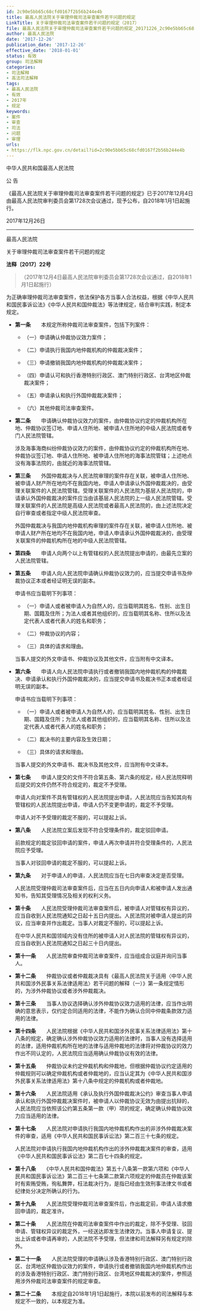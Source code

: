 ```yaml
---
id: 2c90e5bb65c68cfd0167f2b56b244e4b
title: 最高人民法院关于审理仲裁司法审查案件若干问题的规定
LinkTitle: 关于审理仲裁司法审查案件若干问题的规定（2017）
file: 最高人民法院关于审理仲裁司法审查案件若干问题的规定_20171226_2c90e5bb65c68cfd0167f2b56b244e4b.docx
author: 最高人民法院
date: '2017-12-26'
publication_date: '2017-12-26'
effective_date: '2018-01-01'
status: 有效
group: 司法解释
categories:
- 司法解释
- 高法司法解释
tags:
- 最高人民法院
- 有效
- 2017年
- 规定
keywords:
- 案件
- 审查
- 司法
- 问题
- 审理
urls:
- https://flk.npc.gov.cn/detail?id=2c90e5bb65c68cfd0167f2b56b244e4b
---
```


中华人民共和国最高人民法院

公 告

《最高人民法院关于审理仲裁司法审查案件若干问题的规定》已于2017年12月4日由最高人民法院审判委员会第1728次会议通过，现予公布，自2018年1月1日起施行。

2017年12月26日

---

最高人民法院

关于审理仲裁司法审查案件若干问题的规定

**法释〔2017〕22号**

> （2017年12月4日最高人民法院审判委员会第1728次会议通过，自2018年1月1日起施行）

为正确审理仲裁司法审查案件，依法保护各方当事人合法权益，根据《中华人民共和国民事诉讼法》《中华人民共和国仲裁法》等法律规定，结合审判实践，制定本规定。

- **第一条**　　本规定所称仲裁司法审查案件，包括下列案件：

  - （一）申请确认仲裁协议效力案件；

  - （二）申请执行我国内地仲裁机构的仲裁裁决案件；

  - （三）申请撤销我国内地仲裁机构的仲裁裁决案件；

  - （四）申请认可和执行香港特别行政区、澳门特别行政区、台湾地区仲裁裁决案件；

  - （五）申请承认和执行外国仲裁裁决案件；

  - （六）其他仲裁司法审查案件。

- **第二条**　　申请确认仲裁协议效力的案件，由仲裁协议约定的仲裁机构所在地、仲裁协议签订地、申请人住所地、被申请人住所地的中级人民法院或者专门人民法院管辖。

  涉及海事海商纠纷仲裁协议效力的案件，由仲裁协议约定的仲裁机构所在地、仲裁协议签订地、申请人住所地、被申请人住所地的海事法院管辖；上述地点没有海事法院的，由就近的海事法院管辖。

- **第三条**　　外国仲裁裁决与人民法院审理的案件存在关联，被申请人住所地、被申请人财产所在地均不在我国内地，申请人申请承认外国仲裁裁决的，由受理关联案件的人民法院管辖。受理关联案件的人民法院为基层人民法院的，申请承认外国仲裁裁决的案件应当由该基层人民法院的上一级人民法院管辖。受理关联案件的人民法院是高级人民法院或者最高人民法院的，由上述法院决定自行审查或者指定中级人民法院审查。

  外国仲裁裁决与我国内地仲裁机构审理的案件存在关联，被申请人住所地、被申请人财产所在地均不在我国内地，申请人申请承认外国仲裁裁决的，由受理关联案件的仲裁机构所在地的中级人民法院管辖。

- **第四条**　　申请人向两个以上有管辖权的人民法院提出申请的，由最先立案的人民法院管辖。

- **第五条**　　申请人向人民法院申请确认仲裁协议效力的，应当提交申请书及仲裁协议正本或者经证明无误的副本。

  申请书应当载明下列事项：

  - （一）申请人或者被申请人为自然人的，应当载明其姓名、性别、出生日期、国籍及住所；为法人或者其他组织的，应当载明其名称、住所以及法定代表人或者代表人的姓名和职务；

  - （二）仲裁协议的内容；

  - （三）具体的请求和理由。

  当事人提交的外文申请书、仲裁协议及其他文件，应当附有中文译本。

- **第六条**　　申请人向人民法院申请执行或者撤销我国内地仲裁机构的仲裁裁决、申请承认和执行外国仲裁裁决的，应当提交申请书及裁决书正本或者经证明无误的副本。

  申请书应当载明下列事项：

  - （一）申请人或者被申请人为自然人的，应当载明其姓名、性别、出生日期、国籍及住所；为法人或者其他组织的，应当载明其名称、住所以及法定代表人或者代表人的姓名和职务；

  - （二）裁决书的主要内容及生效日期；

  - （三）具体的请求和理由。

  当事人提交的外文申请书、裁决书及其他文件，应当附有中文译本。

- **第七条**　　申请人提交的文件不符合第五条、第六条的规定，经人民法院释明后提交的文件仍然不符合规定的，裁定不予受理。

  申请人向对案件不具有管辖权的人民法院提出申请，人民法院应当告知其向有管辖权的人民法院提出申请，申请人仍不变更申请的，裁定不予受理。

  申请人对不予受理的裁定不服的，可以提起上诉。

- **第八条**　　人民法院立案后发现不符合受理条件的，裁定驳回申请。

  前款规定的裁定驳回申请的案件，申请人再次申请并符合受理条件的，人民法院应予受理。

  当事人对驳回申请的裁定不服的，可以提起上诉。

- **第九条**　　对于申请人的申请，人民法院应当在七日内审查决定是否受理。

  人民法院受理仲裁司法审查案件后，应当在五日内向申请人和被申请人发出通知书，告知其受理情况及相关的权利义务。

- **第十条**　　人民法院受理仲裁司法审查案件后，被申请人对管辖权有异议的，应当自收到人民法院通知之日起十五日内提出。人民法院对被申请人提出的异议，应当审查并作出裁定。当事人对裁定不服的，可以提起上诉。

  在中华人民共和国领域内没有住所的被申请人对人民法院的管辖权有异议的，应当自收到人民法院通知之日起三十日内提出。

- **第十一条**　　人民法院审查仲裁司法审查案件，应当组成合议庭并询问当事人。

- **第十二条**　　仲裁协议或者仲裁裁决具有《最高人民法院关于适用〈中华人民共和国涉外民事关系法律适用法〉若干问题的解释（一）》第一条规定情形的，为涉外仲裁协议或者涉外仲裁裁决。

- **第十三条**　　当事人协议选择确认涉外仲裁协议效力适用的法律，应当作出明确的意思表示，仅约定合同适用的法律，不能作为确认合同中仲裁条款效力适用的法律。

- **第十四条**　　人民法院根据《中华人民共和国涉外民事关系法律适用法》第十八条的规定，确定确认涉外仲裁协议效力适用的法律时，当事人没有选择适用的法律，适用仲裁机构所在地的法律与适用仲裁地的法律将对仲裁协议的效力作出不同认定的，人民法院应当适用确认仲裁协议有效的法律。

- **第十五条**　　仲裁协议未约定仲裁机构和仲裁地，但根据仲裁协议约定适用的仲裁规则可以确定仲裁机构或者仲裁地的，应当认定其为《中华人民共和国涉外民事关系法律适用法》第十八条中规定的仲裁机构或者仲裁地。

- **第十六条**　　人民法院适用《承认及执行外国仲裁裁决公约》审查当事人申请承认和执行外国仲裁裁决案件时，被申请人以仲裁协议无效为由提出抗辩的，人民法院应当依照该公约第五条第一款（甲）项的规定，确定确认仲裁协议效力应当适用的法律。

- **第十七条**　　人民法院对申请执行我国内地仲裁机构作出的非涉外仲裁裁决案件的审查，适用《中华人民共和国民事诉讼法》第二百三十七条的规定。

  人民法院对申请执行我国内地仲裁机构作出的涉外仲裁裁决案件的审查，适用《中华人民共和国民事诉讼法》第二百七十四条的规定。

- **第十八条**　　《中华人民共和国仲裁法》第五十八条第一款第六项和《中华人民共和国民事诉讼法》第二百三十七条第二款第六项规定的仲裁员在仲裁该案时有索贿受贿，徇私舞弊，枉法裁决行为，是指已经由生效刑事法律文书或者纪律处分决定所确认的行为。

- **第十九条**　　人民法院受理仲裁司法审查案件后，作出裁定前，申请人请求撤回申请的，裁定准许。

- **第二十条**　　人民法院在仲裁司法审查案件中作出的裁定，除不予受理、驳回申请、管辖权异议的裁定外，一经送达即发生法律效力。当事人申请复议、提出上诉或者申请再审的，人民法院不予受理，但法律和司法解释另有规定的除外。

- **第二十一条**　　人民法院受理的申请确认涉及香港特别行政区、澳门特别行政区、台湾地区仲裁协议效力的案件，申请执行或者撤销我国内地仲裁机构作出的涉及香港特别行政区、澳门特别行政区、台湾地区仲裁裁决的案件，参照适用涉外仲裁司法审查案件的规定审查。

- **第二十二条**　　本规定自2018年1月1日起施行，本院以前发布的司法解释与本规定不一致的，以本规定为准。
